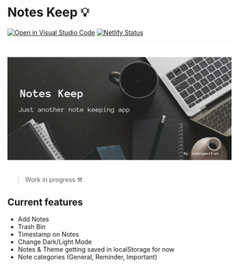 # Notes Keep 💡

[![Open in Visual Studio Code](https://open.vscode.dev/badges/open-in-vscode.svg)](https://open.vscode.dev/codingwolf-at/notes-keep) [![Netlify Status](https://api.netlify.com/api/v1/badges/5574ead3-6564-446e-be3d-a92181255027/deploy-status)](https://app.netlify.com/sites/notes-keep-v1/deploys)

![BANNER](public/img/banner.png)

> Work in progress ⚒️
<!-- https://notes-keep-v1.netlify.app/ -->
## Current features

- Add Notes
- Trash Bin
- Timestamp on Notes
- Change Dark/Light Mode
- Notes & Theme getting saved in localStorage for now
- Note categories (General, Reminder, Important)
